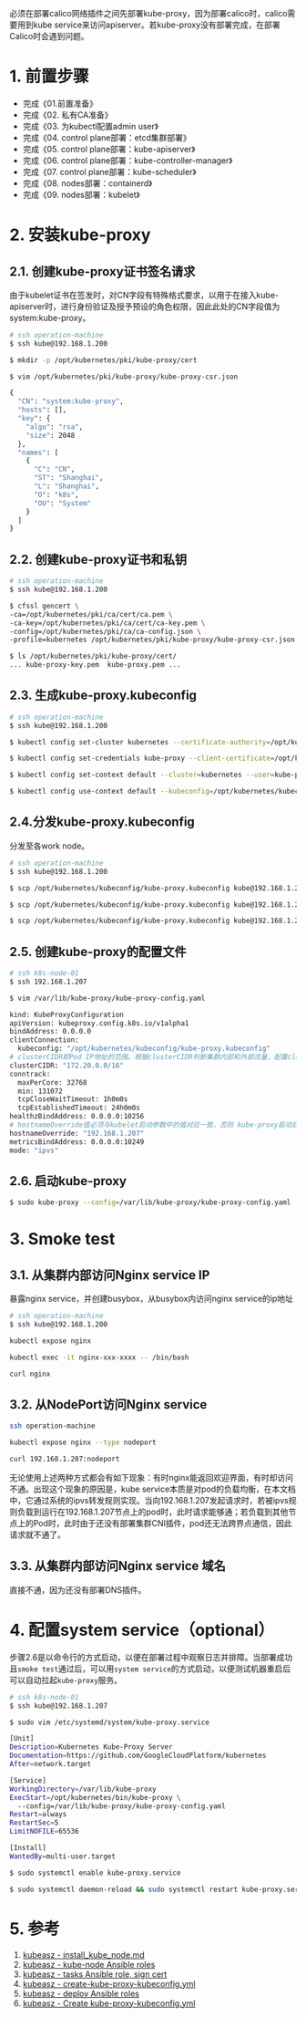 必须在部署calico网络插件之间先部署kube-proxy，因为部署calico时，calico需要用到kube service来访问apiserver。若kube-proxy没有部署完成，在部署Calico时会遇到问题。



# 1. 前置步骤

- 完成《01.前置准备》
- 完成《02. 私有CA准备》
- 完成《03. 为kubectl配置admin user》
- 完成《04. control plane部署：etcd集群部署》
- 完成《05. control plane部署：kube-apiserver》
- 完成《06. control plane部署：kube-controller-manager》
- 完成《07. control plane部署：kube-scheduler》
- 完成《08. nodes部署：containerd》
- 完成《09. nodes部署：kubelet》



# 2. 安装kube-proxy

## 2.1. 创建kube-proxy证书签名请求

由于kubelet证书在签发时，对CN字段有特殊格式要求，以用于在接入kube-apiserver时，进行身份验证及授予预设的角色权限，因此此处的CN字段值为system:kube-proxy。

```bash
# ssh operation-machine
$ ssh kube@192.168.1.200

$ mkdir -p /opt/kubernetes/pki/kube-proxy/cert

$ vim /opt/kubernetes/pki/kube-proxy/kube-proxy-csr.json
```

```bash
{
  "CN": "system:kube-proxy",
  "hosts": [],
  "key": {
    "algo": "rsa",
    "size": 2048
  },
  "names": [
    {
      "C": "CN",
      "ST": "Shanghai",
      "L": "Shanghai",
      "O": "k8s",
      "OU": "System"
    }
  ]
}
```

## 2.2. 创建kube-proxy证书和私钥

```bash
# ssh operation-machine
$ ssh kube@192.168.1.200

$ cfssl gencert \
-ca=/opt/kubernetes/pki/ca/cert/ca.pem \
-ca-key=/opt/kubernetes/pki/ca/cert/ca-key.pem \
-config=/opt/kubernetes/pki/ca/ca-config.json \
-profile=kubernetes /opt/kubernetes/pki/kube-proxy/kube-proxy-csr.json | cfssljson -bare /opt/kubernetes/pki/kube-proxy/cert/kube-proxy

$ ls /opt/kubernetes/pki/kube-proxy/cert/
... kube-proxy-key.pem  kube-proxy.pem ...
```

## 2.3. 生成kube-proxy.kubeconfig

```bash
# ssh operation-machine
$ ssh kube@192.168.1.200

$ kubectl config set-cluster kubernetes --certificate-authority=/opt/kubernetes/pki/ca/cert/ca.pem --embed-certs=true --server=https://192.168.1.204:6443 --kubeconfig=/opt/kubernetes/kubeconfig/kube-proxy.kubeconfig

$ kubectl config set-credentials kube-proxy --client-certificate=/opt/kubernetes/pki/kube-proxy/cert/kube-proxy.pem --embed-certs=true --client-key=/opt/kubernetes/pki/kube-proxy/cert/kube-proxy-key.pem --kubeconfig=/opt/kubernetes/kubeconfig/kube-proxy.kubeconfig

$ kubectl config set-context default --cluster=kubernetes --user=kube-proxy --kubeconfig=/opt/kubernetes/kubeconfig/kube-proxy.kubeconfig

$ kubectl config use-context default --kubeconfig=/opt/kubernetes/kubeconfig/kube-proxy.kubeconfig
```

## 2.4.分发kube-proxy.kubeconfig

分发至各work node。

```bash
# ssh operation-machine
$ ssh kube@192.168.1.200

$ scp /opt/kubernetes/kubeconfig/kube-proxy.kubeconfig kube@192.168.1.207:/opt/kubernetes/kubeconfig/kube-proxy.kubeconfig

$ scp /opt/kubernetes/kubeconfig/kube-proxy.kubeconfig kube@192.168.1.208:/opt/kubernetes/kubeconfig/kube-proxy.kubeconfig

$ scp /opt/kubernetes/kubeconfig/kube-proxy.kubeconfig kube@192.168.1.209:/opt/kubernetes/kubeconfig/kube-proxy.kubeconfig
```

## 2.5. 创建kube-proxy的配置文件

```bash
# ssh k8s-node-01
$ ssh 192.168.1.207

$ vim /var/lib/kube-proxy/kube-proxy-config.yaml
```

```bash
kind: KubeProxyConfiguration
apiVersion: kubeproxy.config.k8s.io/v1alpha1
bindAddress: 0.0.0.0
clientConnection:
  kubeconfig: "/opt/kubernetes/kubeconfig/kube-proxy.kubeconfig"
# clusterCIDR即Pod IP地址的范围。根据clusterCIDR判断集群内部和外部流量，配置clusterCIDR选项后，kube-proxy 会对访问Service IP的请求做SNAT
clusterCIDR: "172.20.0.0/16" 
conntrack:
  maxPerCore: 32768
  min: 131072
  tcpCloseWaitTimeout: 1h0m0s
  tcpEstablishedTimeout: 24h0m0s
healthzBindAddress: 0.0.0.0:10256
# hostnameOverride值必须与kubelet启动参数中的值对应一致，否则 kube-proxy启动后会找不到该Node，从而不会创建任何iptables规则
hostnameOverride: "192.168.1.207"
metricsBindAddress: 0.0.0.0:10249
mode: "ipvs"
```

## 2.6. 启动kube-proxy

```bash
$ sudo kube-proxy --config=/var/lib/kube-proxy/kube-proxy-config.yaml
```



# 3. Smoke test

## 3.1. 从集群内部访问Nginx service IP

暴露nginx service，并创建busybox，从busybox内访问nginx service的ip地址

```bash
# ssh operation-machine
$ ssh kube@192.168.1.200

kubectl expose nginx

kubectl exec -it nginx-xxx-xxxx -- /bin/bash

curl nginx
```

## 3.2. 从NodePort访问Nginx service 

```bash
ssh operation-machine

kubectl expose nginx --type nodeport

curl 192.168.1.207:nodeport
```

无论使用上述两种方式都会有如下现象：有时nginx能返回欢迎界面，有时却访问不通。出现这个现象的原因是，kube service本质是对pod的负载均衡，在本文档中，它通过系统的ipvs转发规则实现。当向192.168.1.207发起请求时，若被ipvs规则负载到运行在192.168.1.207节点上的pod时，此时请求能够通；若负载到其他节点上的Pod时，此时由于还没有部署集群CNI插件，pod还无法跨界点通信，因此请求就不通了。

## 3.3. 从集群内部访问Nginx service 域名

直接不通，因为还没有部署DNS插件。



# 4. 配置system service（optional）

步骤2.6是以命令行的方式启动，以便在部署过程中观察日志并排障。当部署成功且`smoke test`通过后，可以用`system service`的方式启动，以便测试机器重启后可以自动拉起`kube-proxy`服务。

```bash
# ssh k8s-node-01
$ ssh kube@192.168.1.207

$ sudo vim /etc/systemd/system/kube-proxy.service
```

```bash
[Unit]
Description=Kubernetes Kube-Proxy Server
Documentation=https://github.com/GoogleCloudPlatform/kubernetes
After=network.target

[Service]
WorkingDirectory=/var/lib/kube-proxy
ExecStart=/opt/kubernetes/bin/kube-proxy \
  --config=/var/lib/kube-proxy/kube-proxy-config.yaml
Restart=always
RestartSec=5
LimitNOFILE=65536

[Install]
WantedBy=multi-user.target
```

```bash
$ sudo systemctl enable kube-proxy.service

$ sudo systemctl daemon-reload && sudo systemctl restart kube-proxy.service
```



# 5. 参考

1. [kubeasz - install_kube_node.md](https://github.com/easzlab/kubeasz/blob/master/docs/setup/05-install_kube_node.md)
2. [kubeasz - kube-node Ansible roles](https://github.com/easzlab/kubeasz/tree/master/roles/kube-node)
3. [kubeasz - tasks Ansible role, sign cert](https://github.com/easzlab/kubeasz/blob/master/roles/deploy/tasks/main.yml)
4. [kubeasz - create-kube-proxy-kubeconfig.yml](https://github.com/easzlab/kubeasz/blob/master/roles/deploy/tasks/create-kube-proxy-kubeconfig.yml)
5. [kubeasz - deploy Ansible roles](https://github.com/easzlab/kubeasz/tree/master/roles/deploy)
6. [kubeasz - Create kube-proxy-kubeconfig.yml](https://github.com/easzlab/kubeasz/blob/master/roles/deploy/tasks/create-kube-proxy-kubeconfig.yml)
